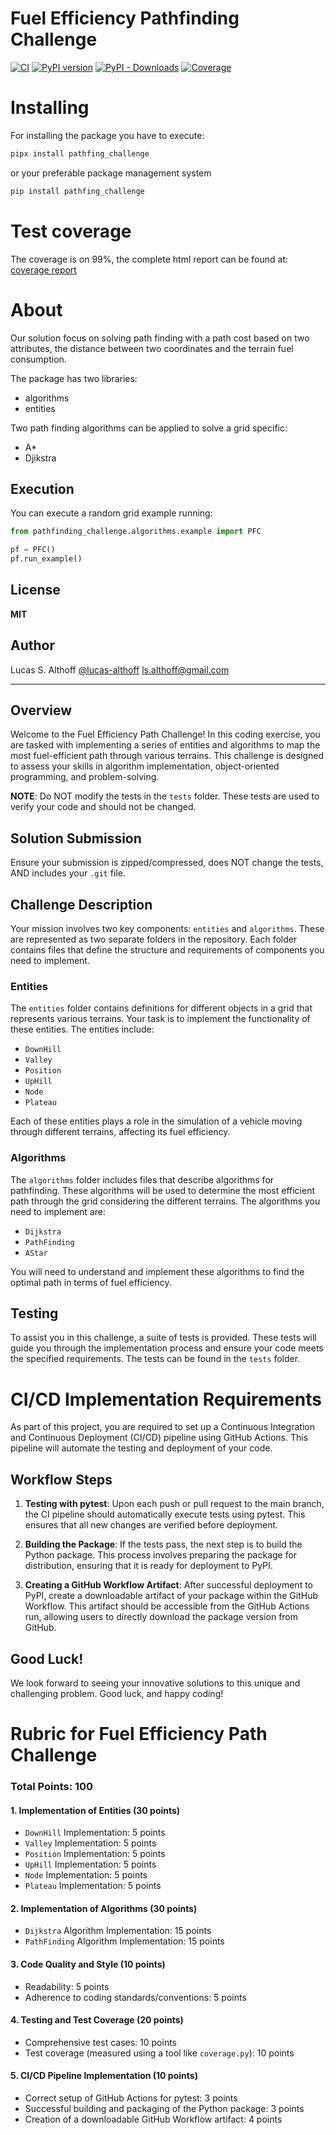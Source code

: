 # Fuel Efficiency Pathfinding Challenge

[![CI](https://github.com/lucas-althoff/BeesDataChallenge_ML/actions/workflows/pipeline.yml/badge.svg)](https://github.com/lucas-althoff/BeesDataChallenge_ML/actions/workflows/pipeline.yml/)
[![PyPI version](https://img.shields.io/pypi/v/pathfinding_challenge?label=pypi%20package)](https://pypi.org/project/pathfinding_challenge)
[![PyPI - Downloads](https://img.shields.io/pypi/dm/pathfinding_challenge)](https://pypi.org/project/pathfinding_challenge/#history)
[![Coverage](https://github.com/lucas-althoff/BeesDataChallenge_ML/tree/master/htmlcov/coverage.svg)](https://github.com/lucas-althoff/BeesDataChallenge_ML/tree/master/htmlcov/coverage.png)


# Installing

For installing the package you have to execute:

```bash
pipx install pathfing_challenge
```

or your preferable package management system

```bash
pip install pathfing_challenge
```

# Test coverage

The coverage is on 99%, the complete html report can be found at: 
[coverage report](https://github.com/lucas-althoff/BeesDataChallenge_ML/tree/master/htmlcov/index.html)

# About

Our solution focus on solving path finding with a path cost based on two attributes, the distance between two coordinates and
the terrain fuel consumption.

The package has two libraries:

- algorithms
- entities

Two path finding algorithms can be applied to solve a grid specific:

- A*
- Djikstra

## Execution

You can execute a random grid example running:
```python
from pathfinding_challenge.algorithms.example import PFC

pf = PFC()
pf.run_example()
```

## License
**MIT**


## Author

Lucas S. Althoff [@lucas-althoff](https://github.com/lucas-althoff) <ls.althoff@gmail.com>

---

## Overview

Welcome to the Fuel Efficiency Path Challenge! In this coding exercise, you are tasked with implementing a series of entities and algorithms to map the most fuel-efficient path through various terrains. This challenge is designed to assess your skills in algorithm implementation, object-oriented programming, and problem-solving.

**NOTE**: Do NOT modify the tests in the `tests` folder. These tests are used to verify your code and should not be changed.

## Solution Submission
Ensure your submission is zipped/compressed, does NOT change the tests, AND includes your `.git` file.

## Challenge Description

Your mission involves two key components: `entities` and `algorithms`. These are represented as two separate folders in the repository. Each folder contains files that define the structure and requirements of components you need to implement.

### Entities

The `entities` folder contains definitions for different objects in a grid that represents various terrains. Your task is to implement the functionality of these entities. The entities include:

- `DownHill`
- `Valley`
- `Position`
- `UpHill`
- `Node`
- `Plateau`

Each of these entities plays a role in the simulation of a vehicle moving through different terrains, affecting its fuel efficiency.

### Algorithms

The `algorithms` folder includes files that describe algorithms for pathfinding. These algorithms will be used to determine the most efficient path through the grid considering the different terrains. The algorithms you need to implement are:

- `Dijkstra`
- `PathFinding`
- `AStar`

You will need to understand and implement these algorithms to find the optimal path in terms of fuel efficiency.

## Testing

To assist you in this challenge, a suite of tests is provided. These tests will guide you through the implementation process and ensure your code meets the specified requirements. The tests can be found in the `tests` folder.

# CI/CD Implementation Requirements

As part of this project, you are required to set up a Continuous Integration and Continuous Deployment (CI/CD) pipeline using GitHub Actions. This pipeline will automate the testing and deployment of your code.

## Workflow Steps

1. **Testing with pytest**: Upon each push or pull request to the main branch, the CI pipeline should automatically execute tests using pytest. This ensures that all new changes are verified before deployment.

2. **Building the Package**: If the tests pass, the next step is to build the Python package. This process involves preparing the package for distribution, ensuring that it is ready for deployment to PyPI.

3. **Creating a GitHub Workflow Artifact**: After successful deployment to PyPI, create a downloadable artifact of your package within the GitHub Workflow. This artifact should be accessible from the GitHub Actions run, allowing users to directly download the package version from GitHub.

## Good Luck!

We look forward to seeing your innovative solutions to this unique and challenging problem. Good luck, and happy coding!

# Rubric for Fuel Efficiency Path Challenge

### Total Points: 100

#### 1. Implementation of Entities (30 points)
   - `DownHill` Implementation: 5 points
   - `Valley` Implementation: 5 points
   - `Position` Implementation: 5 points
   - `UpHill` Implementation: 5 points
   - `Node` Implementation: 5 points
   - `Plateau` Implementation: 5 points

#### 2. Implementation of Algorithms (30 points)
   - `Dijkstra` Algorithm Implementation: 15 points
   - `PathFinding` Algorithm Implementation: 15 points

#### 3. Code Quality and Style (10 points)
   - Readability: 5 points
   - Adherence to coding standards/conventions: 5 points

#### 4. Testing and Test Coverage (20 points)
   - Comprehensive test cases: 10 points
   - Test coverage (measured using a tool like `coverage.py`): 10 points

#### 5. CI/CD Pipeline Implementation (10 points)
   - Correct setup of GitHub Actions for pytest: 3 points
   - Successful building and packaging of the Python package: 3 points
   - Creation of a downloadable GitHub Workflow artifact: 4 points
